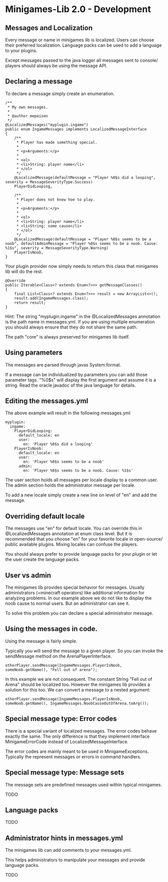 # Minigames-Lib 2.0 - Development

## Messages and Localization

Every message or name in minigames lib is localized. Users can choose their preferred localization. Language packs
can be used to add a language to your plugins.

Except messages passed to the java logger all messages sent to console/ players should always be using the message API.

## Declaring a message

To declare a message simply create an enumeration.

    /**
     * My own messages.
     *
     * @author mepeisen
     */
    @LocalizedMessages("myplugin.ingame")
    public enum IngameMessages implements LocalizedMessageInterface
    {
        /**
         * Player has made something special.
         *
         * <p>Arguments:</p>
         *
         * <ol>
         * <li>String: player name</li>
         * </ol>
         */
        @LocalizedMessage(defaultMessage = "Player %0$s did a looping", severity = MessageSeverityType.Success)
        PlayerDidLooping,
        
        /**
         * Player does not know hoe to play.
         *
         * <p>Arguments:</p>
         *
         * <ol>
         * <li>String: player name</li>
         * <li>String: some cause</li>
         * </ol>
         */
        @LocalizedMessage(defaultMessage = "Player %0$s seems to be a noob", defaultAdminMessage = "Player %0$s seems to be a noob. Cause: %1$s", severity = MessageSeverityType.Warning)
        PlayerIsNoob,
    }
    
Your plugin provider now simply needs to return this class that minigames lib will do the rest.

    @Override
    public Iterable<Class<? extends Enum<?>>> getMessageClasses()
    {
        final List<Class<? extends Enum<?>>> result = new ArrayList<>();
        result.add(IngameMessages.class);
        return result;
    }
    
Hint: The string "myplugin.ingame" in the @LocalizedMessages annotation is the path name in messages.yml.
If you are using multiple enumeration you should always ensure that they do not share the same path.

The path "core" is always preserved for minigames lib itself.

## Using parameters

The messages are parsed through javas System.format.

If a message can be individualized by parameters you can add those parameter tags. "%0$s" will display the first argument and assume it is a string.
Read the oracle javadoc of the java language for details.

## Editing the messages.yml

The above example will result in the following messages.yml

    myplugin:
      ingame:
        PlayerDidLooping:
          default_locale: en
          user:
            en: 'Player %0$s did a looping'
        PlayerIsNoob:
          default_locale: en
          user:
            en: 'Player %0$s seems to be a noob'
          admin:
            en: 'Player %0$s seems to be a noob. Cause: %1$s'

The user section holds all messages per locale display to a common user. The admin section holds the administrator message per locale.

To add a new locale simply create a new line on level of "en" and add the message.

## Overriding default locale

The messages use "en" for default locale. You can override this in @LocalizedMessages annotation at enum class level.
But it is recommended that you choose "en" for your favorite locale in open-source/ public available plugins. Mixing locales
can confuse the players.

You should always prefer to provide language packs for your plugin or let the user create the language packs.

## User vs admin

The minigames lib provides special behavior for messages. Usually administrators (=minecraft operators) like additional
information for analyzing problems. In our example above we do not like to display the noob cause to normal users.
But an administrator can see it.

To solve this problem you can declare a special administrator message.

## Using the messages in code.

Using the message is fairly simple.

Typically you will send the message to a given player. So you can invoke the sendMessage method on the ArenaPlayerInterface.

    otherPlayer.sendMessage(IngameMessages.PlayerIsNoob, someNoob.getName(), "Fell out of arena");

In this example we are not consequent. The constant String "Fell out of Arena" should be localized too. However the minigames lib
provides a solution for this too. We can convert a message to a nested argument:

    otherPlayer.sendMessage(IngameMessages.PlayerIsNoob, someNoob.getName(), IngameMessages.NoobCauseOutOfArena.toArg());

## Special message type: Error codes

There is a special variant of localized messages. The error codes behave exactly the same. The only difference is that
they implement interface MinigameErrorCode instead of LocalizedMessageInterface.

The error codes are mainly meant to be used in MinigameExceptions. Typically the represent messages or errors in command
handlers.

## Special message type: Message sets

The message sets are predefined messages used within typical minigames.

TODO

## Language packs

TODO

## Administrator hints in messages.yml

The minigames lib can add comments to your messages.yml.

This helps administrators to manipulate your messages and provide language packs.

TODO

